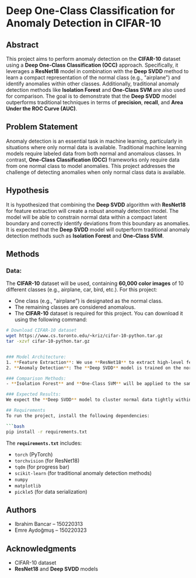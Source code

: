 # Deep One-Class Classification for Anomaly Detection in CIFAR-10

## Abstract
This project aims to perform anomaly detection on the **CIFAR-10** dataset using a **Deep One-Class Classification (OCC)** approach. Specifically, it leverages a **ResNet18** model in combination with the **Deep SVDD** method to learn a compact representation of the normal class (e.g., "airplane") and identify anomalies within other classes. Additionally, traditional anomaly detection methods like **Isolation Forest** and **One-Class SVM** are also used for comparison. The goal is to demonstrate that the **Deep SVDD** model outperforms traditional techniques in terms of **precision**, **recall**, and **Area Under the ROC Curve (AUC)**.

## Problem Statement
Anomaly detection is an essential task in machine learning, particularly in situations where only normal data is available. Traditional machine learning models require labeled data from both normal and anomalous classes. In contrast, **One-Class Classification (OCC)** frameworks only require data from one normal class to model anomalies. This project addresses the challenge of detecting anomalies when only normal class data is available.

## Hypothesis
It is hypothesized that combining the **Deep SVDD** algorithm with **ResNet18** for feature extraction will create a robust anomaly detection model. The model will be able to constrain normal data within a compact latent boundary and correctly identify deviations from this boundary as anomalies. It is expected that the **Deep SVDD** model will outperform traditional anomaly detection methods such as **Isolation Forest** and **One-Class SVM**.

## Methods

### Data:
The **CIFAR-10** dataset will be used, containing **60,000 color images** of 10 different classes (e.g., airplane, car, bird, etc.). For this project:
- One class (e.g., "airplane") is designated as the normal class.
- The remaining classes are considered anomalous.
- The **CIFAR-10** dataset is required for this project. You can download it using the following command:

```bash
# Download CIFAR-10 dataset
wget https://www.cs.toronto.edu/~kriz/cifar-10-python.tar.gz
tar -xzvf cifar-10-python.tar.gz


### Model Architecture:
1. **Feature Extraction**: We use **ResNet18** to extract high-level feature representations from the images.
2. **Anomaly Detection**: The **Deep SVDD** model is trained on the normal class features and learns to map them into a compact hypersphere. Anomalous images will fall outside this boundary.

### Comparison Methods:
- **Isolation Forest** and **One-Class SVM** will be applied to the same features extracted by ResNet18 to evaluate the performance of the Deep SVDD model.

### Expected Results:
We expect the **Deep SVDD** model to cluster normal data tightly within the hypersphere in latent space. Anomalies will deviate significantly from this boundary and should be correctly detected. This deep learning-based approach is anticipated to outperform traditional models in terms of accuracy and detection precision.

## Requirements
To run the project, install the following dependencies:

```bash
pip install -r requirements.txt
```

The **`requirements.txt`** includes:
- `torch` (PyTorch)
- `torchvision` (for ResNet18)
- `tqdm` (for progress bar)
- `scikit-learn` (for traditional anomaly detection methods)
- `numpy`
- `matplotlib`
- `pickle5` (for data serialization)




## Authors
- Ibrahim Bancar – 150220313
- Emre Aydoğmuş – 150220323

## Acknowledgments
- CIFAR-10 dataset
- **ResNet18** and **Deep SVDD** models
